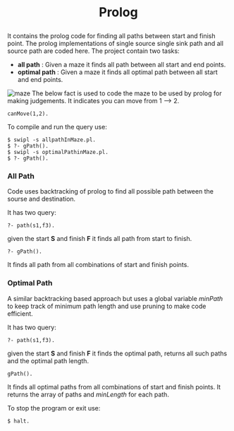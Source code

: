 # <p align="center"> Prolog <p>

It contains the prolog code for finding all paths between start and finish point. The prolog implementations of single source single sink path and all source path are coded here. The project contain two tasks:
* **all path** : Given a maze it finds all path between all start and end points.
* **optimal path** : Given a maze it finds all optimal path between all start and end points.

![maze](https://user-images.githubusercontent.com/16051249/32354130-58a6b7b0-c04e-11e7-8bcb-76ea59a31c76.png)
The below fact is used to code the maze to be used by prolog for making judgements. It indicates you can move from 1 -->  2.
```
canMove(1,2).
```

To compile and run the query use:
```
$ swipl -s allpathInMaze.pl.
$ ?- gPath().
$ swipl -s optimalPathinMaze.pl.
$ ?- gPath().
```


### All Path
Code uses backtracking of prolog to find all possible path between the sourse and destination.

It has two query:
```
?- path(s1,f3).
```
given the start **S** and finish **F** it finds all path from start to finish.

```
?- gPath().
```
It finds all path from all combinations of start and finish points.


### Optimal Path
A similar backtracking based approach but uses a global variable *minPath* to keep track of minimum path length and use pruning to make code efficient.

It has two query:
```
?- path(s1,f3).
```
given the start **S** and finish **F** it finds the optimal path, returns all such paths and the optimal path length.

```
gPath().
```
It finds all optimal paths from all combinations of start and finish points. It returns the array of paths and *minLength* for each path.


To stop the program or exit use: 
```
$ halt. 
```
